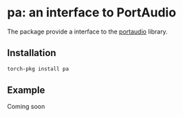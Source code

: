 # pa: an interface to PortAudio

The package provide a interface to the [portaudio](http://portaudio.com) library.

## Installation

``` sh
torch-pkg install pa
```

## Example

Coming soon
